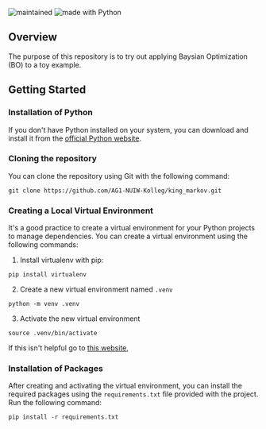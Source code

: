 ![maintained](https://img.shields.io/static/v1?label=maintained&message=yes&color=green)
![made with Python](https://img.shields.io/static/v1?label=made%20with&message=Python&color=007396&logo=Python)

## Overview
The purpose of this repository is to try out applying Baysian Optimization (BO) to a toy example.

## Getting Started
### Installation of Python

If you don't have Python installed on your system, you can download and install it from the [official Python website](https://www.python.org/downloads/).

### Cloning the repository
You can clone the repository using Git with the following command:
```
git clone https://github.com/AG1-NUIW-Kolleg/king_markov.git
```

### Creating a Local Virtual Environment

It's a good practice to create a virtual environment for your Python projects to manage dependencies. You can create a virtual environment using the following commands:

1. Install virtualenv with pip:
```
pip install virtualenv
```

2. Create a new virtual environment named `.venv`
```
python -m venv .venv
```

3. Activate the new virtual environment
```
source .venv/bin/activate
```

If this isn't helpful go to [this website](https://www.freecodecamp.org/news/how-to-setup-virtual-environments-in-python/),

### Installation of Packages

After creating and activating the virtual environment, you can install the required packages using the `requirements.txt` file provided with the project. Run the following command:

```
pip install -r requirements.txt
```

